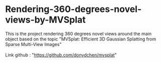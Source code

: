# Rendering-360-degrees-novel-views-by-MVSplat

This is the project rendering  360 degrees novel views around the main object based on the topic "MVSplat: Efficient 3D Gaussian Splatting from Sparse Multi-View Images"  
</br>
Link github : "https://github.com/donydchen/mvsplat"
